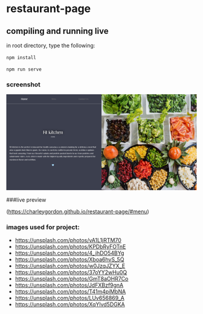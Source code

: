 # restaurant-page

## compiling and running live

in root directory, type the following:

`npm install`

`npm run serve`

### screenshot

![](./screenshot.png)

###live preview

(https://charleygordon.github.io/restaurant-page/#menu)

### images used for project:

- https://unsplash.com/photos/vA1L1jRTM70
- https://unsplash.com/photos/KPDbRyFOTnE
- https://unsplash.com/photos/4_jhDO54BYg
- https://unsplash.com/photos/Xboa6hvS_5Q
- https://unsplash.com/photos/w0JzqJZYX_E
- https://unsplash.com/photos/37oYY2wHu0Q
- https://unsplash.com/photos/GmT8aOHR7Co
- https://unsplash.com/photos/JdFXBzf9gnA
- https://unsplash.com/photos/T41m4piMbNA
- https://unsplash.com/photos/LUv656869_A
- https://unsplash.com/photos/XqYlvd5DGKA
